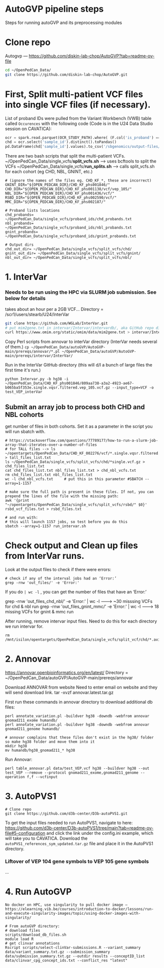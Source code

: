 # AutoGVP pipeline steps
Steps for running autoGVP and its preprocessing modules

# Clone repo
Autogvp — https://github.com/diskin-lab-chop/AutoGVP?tab=readme-ov-file
```bash
cd ~/OpenPedCan_Data/
git clone https://github.com/diskin-lab-chop/AutoGVP.git
```
 
# First, Split multi-patient VCF files into single VCF files (if necessary). 
List of proband IDs were pulled from the Variant Workbench (VWB) table called `Occurences`
with the following code (Code is in the U24 Data Studio session on CAVATICA):
```python
ocr = spark.read.parquet(OCR_STUDY_PATH).where( (F.col('is_proband') == True))
chd = ocr.select('sample_id').distinct().toPandas()
pd.DataFrame(chd['sample_id'].values).to_csv('/sbgenomics/output-files/chd_probands.txt', index=False,header=False)
```


There are two bash scripts that split the multi-patient VCFs. 
~/OpenPedCan_Data/single_vcfs/**split_vcfs.sh** --> uses bcftools to split the VCFs
~/OpenPedCan_Data/single_vcfs/**run_splits.sh** --> calls split_vcfs.sh for each cohort (eg CHD, NBL, GNINT, etc.)

```
# (ignore the names of the files eg. CHD_KF_*, these are incorrect)
GNINT_DIR="${OPEN_PEDCAN_DIR}/CHD_KF_phs001846/"
CHD_DIR="${OPEN_PEDCAN_DIR}/CHD_KF_phs001138/vcf/vep_105/"
NBL_DIR="${OPEN_PEDCAN_DIR}/CHD_KF_phs001436/vcf/"
RSBD_DIR="${OPEN_PEDCAN_DIR}/CHD_KF_phs002590/vcf/"
MMC_DIR="${OPEN_PEDCAN_DIR}/CHD_KF_phs002187/"
 
# Proband lists locations
chd_probands= ~/OpenPedCan_Data/single_vcfs/proband_ids/chd_probands.txt
nbl_probands= ~/OpenPedCan_Data/single_vcfs/proband_ids/nbl_probands.txt
gnint_probands= ~/OpenPedCan_Data/single_vcfs/proband_ids/gnint_probands.txt

# Output dirs
chd_out_dir= ~/OpenPedCan_Data/single_vcfs/split_vcfs/chd/
gnint_out_dir= ~/OpenPedCan_Data/single_vcfs/split_vcfs/gnint/
nbl_out_dir= ~/OpenPedCan_Data/single_vcfs/split_vcfs/nbl/
```


# 1. InterVar 
### Needs to be run using the HPC via SLURM job submission. See below for details
takes about an hour per a 2GB VCF...
Directory = /scr1/users/stearb/U24/InterVar

```bash
git clone https://github.com/WGLab/InterVar.git
# put mim2gene.txt in intervar/Intervar/intervardb/, aka GitHub repo dir.
curl https://www.omim.org/static/omim/data/mim2gene.txt > intervar/Intervar/intervardb/mim2gene.txt  
```
Copy Perl scripts from annovar to interVar directory (InterVar needs several of them.)
`cp ~/OpenPedCan_Data/autoGVP/AutoGVP-main/prereqs/annovar/*.pl ~/OpenPedCan_Data/autoGVP/AutoGVP-main/prereqs/intervar/InterVar/`

Run in the InterVar GitHub directory (this will d/l a bunch of large files the first time it's run.)
```
python Intervar.py -b hg38 -i ~/OpenPedCan_Data/CHD_KF_phs001846/809aa738-a3a2-4923-ae67-b065ba5f353e.single.vqsr.filtered.vep_105.vcf.gz --input_type=VCF -o test_VEP_interVar
```


## Submit an array job to process both CHD and NBL cohorts 

get number of files in both cohorts. Set it as a parameter in the script you will run sbatch with.
```
# https://stackoverflow.com/questions/77789177/how-to-run-a-slurm-job-array-that-iterates-over-a-number-of-files
# for TALL files --> ls ~/opentargets/OpenPedCan_Data/CHD_KF_002276/vcf/*.single.vqsr.filtered.vep_105.vcf.gz > tall_files_list.txt
ls ~/OpenPedCan_Data/single_vcfs/split_vcfs/chd/*single.vcf.gz > chd_files_list.txt
cat chd_files_list.txt nbl_files_list.txt > chd_nbl_vcfs.txt
rm chd_files_list.txt nbl_files_list.txt 
wc -l chd_nbl_vcfs.txt     # put this in this parameter #SBATCH --array=1-1157

# make sure the full path is present in these files. If not, you can prepend the lines of the file with the missing path:
awk '{print "~/opentargets/OpenPedCan_Data/single_vcfs/split_vcfs/rsbd/" $0}' rsbd_vcf_files.txt > rsbd_files.txt

# and run with:
# this will launch 1157 jobs, so test before you do this
sbatch --array=1-1157 run_intervar.sh 
```

# Check output and Clean up files from InterVar runs.
Look at the output files to check if there were errors:
```
# check if any of the interval jobs had an ‘Error:’ 
grep -rnw 'out_files/' -e 'Error:' 
```
If you do `| wc -l` , you can get the number of files that have an ‘Error:’

grep -rnw 'out_files_chd_nbl/' -e 'Error:' | wc -l  ---> ~30 misssing VCFs for chd & nbl run
grep -rnw 'out_files_gnint_mmc/' -e 'Error:' | wc -l  ---> 18 missing VCFs for gnint & mmc  run


After running, remove intervar input files. Need to do this for each directory we run intervar for.
```
rm /mnt/isilon/opentargets/OpenPedCan_Data/single_vcfs/split_vcf/chd/*.avinput
```

# 2. Annovar 
https://annovar.openbioinformatics.org/en/latest/
Directory = ~/OpenPedCan_Data/autoGVP/AutoGVP-main/prereqs/annovar 

Download ANNOVAR from website
Need to enter email on website and they will send download link.
tar -xvzf annovar.latest.tar.gz



First run these commands in annovar directory to download additional db files:
```
perl annotate_variation.pl -buildver hg38 -downdb -webfrom annovar gnomad211_exome humandb/
perl annotate_variation.pl -buildver hg38 -downdb -webfrom annovar gnomad211_genome humandb/

# annovar complains that these files don't exist in the hg38/ folder so make hg38 folder and move them into it
mkdir hg38
mv humandb/hg38_gnomad211_* hg38
```

Run Annovar:
```
perl table_annovar.pl data/test_VEP.vcf hg38 --buildver hg38 --out test_VEP --remove --protocol gnomad211_exome,gnomad211_genome --operation f,f --vcfinput
```



# 3. AutoPVS1
```
# Clone repo
git clone https://github.com/d3b-center/D3b-autoPVS1.git
```

To get the input files needed to run AutoPVS1, navigate to here: https://github.com/d3b-center/D3b-autoPVS1/tree/main?tab=readme-ov-file#5-configuration and click the link under the config.ini example, which will take you to CAVATICA. Download the `autoPVS1_references_sym_updated.tar.gz` file and place it in the AutoPVS1 directory.


### Liftover of VEP 104 gene symbols to VEP 105 gene symbols
...


# 4. Run AutoGVP
```
No docker on HPC, use singularity to pull docker image —
https://elearning.vib.be/courses/introduction-to-docker/lessons/run-and-execute-singularity-images/topic/using-docker-images-with-singularity/

# From autoGVP directory:
# download files
scripts/download_db_files.sh
module load R
# get clinvar annotations
Rscript scripts/select-clinVar-submissions.R --variant_summary data/variant_summary.txt.gz --submission_summary data/submission_summary.txt.gz --outdir results --conceptID_list data/clinvar_cpg_concept_ids.txt --conflict_res "latest"
```

